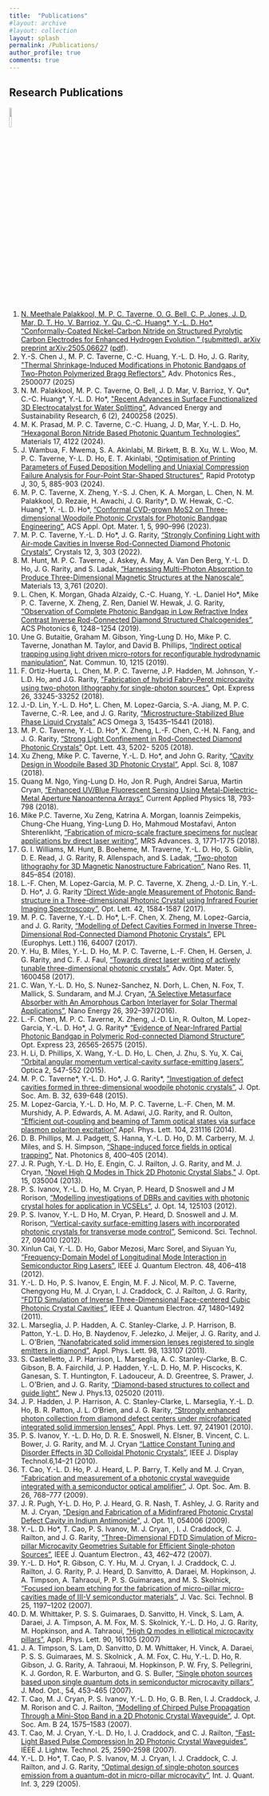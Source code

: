 ```yaml
---
title:  "Publications"
#layout: archive
#layout: collection
layout: splash
permalink: /Publications/
author_profile: true
comments: true
---
```


## Research Publications
<a href="https://scholar.google.co.uk/citations?user=LNZN_NIAAAAJ"><img src="{{ site.url }}{{ site.baseurl }}/assets/profiles/google-scholar.png" style="width: 10%; border: none; text-decoration: none"/>
1. N. Meethale Palakkool, M. P. C. Taverne, O. G. Bell, C. P. Jones, J. D. Mar, D. T. Ho, V. Barrioz, Y. Qu, C.-C. Huang*, Y.-L. D. Ho*, “Conformally-Coated Nickel-Carbon Nitride on Structured Pyrolytic Carbon Electrodes for Enhanced Hydrogen Evolution,” (submitted). [arXiv preprint arXiv:2505.06627](https://arxiv.org/abs/2505.06627) ([pdf](https://arxiv.org/pdf/2505.06627)).
2. Y.-S. Chen J., M. P. C. Taverne, C.-C. Huang, Y.-L. D. Ho, J. G. Rarity, ["Thermal Shrinkage-Induced Modifications in Photonic Bandgaps of Two-Photon Polymerized Bragg Reflectors"](https://doi.org/10.1002/adpr.202500077), Adv. Photonics Res., 2500077 (2025)
3. N. M. Palakkool, M. P. C. Taverne, O. Bell, J. D. Mar, V. Barrioz, Y. Qu*, C.-C. Huang*, Y.-L. D. Ho*, ["Recent Advances in Surface Functionalized 3D Electrocatalyst for Water Splitting"](https://doi.org/10.1002/aesr.202400258), Advanced Energy and Sustainability Research, 6 (2), 2400258 (2025).
4. M. K. Prasad, M. P. C. Taverne, C.-C. Huang, J. D, Mar, Y.-L. D. Ho, [“Hexagonal Boron Nitride Based Photonic Quantum Technologies”](https://doi.org/10.3390/ma17164122), Materials 17, 4122 (2024).
5. J. Wambua, F. Mwema, S. A. Akinlabi, M. Birkett, B. B. Xu, W. L. Woo, M. P. C. Taverne, Y-.L. D. Ho, E. T. Akinlabi, [“Optimisation of Printing Parameters of Fused Deposition Modelling and Uniaxial Compression Failure Analysis for Four-Point Star-Shaped Structures”](https://doi.org/10.1108/RPJ-11-2023-0415), Rapid Prototyp J, 30, 5, 885-903 (2024).
6.	M. P. C. Taverne, X. Zheng, Y.-S. J. Chen, K. A. Morgan, L. Chen, N. M. Palakkool, D. Rezaie, H. Awachi, J. G. Rarity*, D. W. Hewak, C.-C. Huang*, Y. -L. D. Ho*, [“Conformal CVD-grown MoS2 on Three-dimensional Woodpile Photonic Crystals for Photonic Bandgap Engineering”](https://doi.org/10.1021/acsaom.3c00055), ACS Appl. Opt. Mater. 1, 5, 990–996 (2023).
7. M. P. C. Taverne, Y.-L. D. Ho*, J. G. Rarity, [“Strongly Confining Light with Air-mode Cavities in Inverse Rod-Connected Diamond Photonic Crystals”](https://doi.org/10.3390/cryst12030303), Crystals 12, 3, 303 (2022).
8. M. Hunt, M. P. C. Taverne, J. Askey, A. May, A. Van Den Berg, Y.-L. D. Ho, J. G. Rarity, and S. Ladak, [“Harnessing Multi-Photon Absorption to Produce Three-Dimensional Magnetic Structures at the Nanoscale”](https://doi.org/10.3390/ma13030761), Materials 13, 3,761 (2020).
9. L. Chen, K. Morgan, Ghada Alzaidy, C.-C. Huang, Y. -L. Daniel Ho*, Mike P. C. Taverne, X. Zheng, Z. Ren, Daniel W. Hewak, J. G. Rarity, [“Observation of Complete Photonic Bandgap in Low Refractive Index Contrast Inverse Rod-Connected Diamond Structured Chalcogenides”](https://doi.org/10.1021/acsphotonics.9b00184), ACS Photonics 6, 1248−1254 (2019). 
10.	Une G. Butaitie, Graham M. Gibson, Ying-Lung D. Ho, Mike P. C. Taverne, Jonathan M. Taylor, and David B. Phillips, [“Indirect optical trapping using light driven micro-rotors for reconfigurable hydrodynamic manipulation”](https://doi.org/10.1038/s41467-019-08968-7), Nat. Commun. 10, 1215 (2019).
11. F. Ortiz-Huerta, L. Chen, M. P. C.  Taverne, J.P. Hadden, M. Johnson, Y.-L.D. Ho, and J.G. Rarity, ["Fabrication of hybrid Fabry-Perot microcavity using two-photon lithography for single-photon sources"](https://doi.org/10.1364/OE.26.033245), Opt. Express 26, 33245-33252 (2018).
12. J.-D. Lin, Y.-L. D. Ho*, L. Chen, M. Lopez-Garcia, S.-A. Jiang, M. P. C. Taverne, C.-R. Lee, and J. G. Rarity, [“Microstructure-Stabilized Blue Phase Liquid Crystals”](https://doi.org/10.1021/acsomega.8b01749) ACS Omega 3, 15435–15441 (2018).
13. M. P. C. Taverne, Y.-L. D. Ho*, X. Zheng, L.-F. Chen, C.-H. N. Fang, and J. G. Rarity, [“Strong Light Confinement in Rod-Connected Diamond Photonic Crystals”](https://doi.org/10.1364/OL.43.005202) Opt. Lett. 43, 5202- 5205 (2018).
14. Xu Zheng, Mike P. C. Taverne, Y.-L. D. Ho*, and John G. Rarity, [“Cavity Design in Woodpile Based 3D Photonic Crystal”](https://doi.org/10.3390/app8071087), Appl. Sci. 8, 1087 (2018).
15.	Quang M. Ngo, Ying-Lung D. Ho, Jon R. Pugh, Andrei Sarua, Martin Cryan, [“Enhanced UV/Blue Fluorescent Sensing Using Metal-Dielectric-Metal Aperture Nanoantenna Arrays”](https://doi.org/10.1016/j.cap.2018.04.007), Current Applied Physics 18, 793-798 (2018). 
16.	Mike P.C. Taverne, Xu Zeng, Katrina A. Morgan, Ioannis Zeimpekis, Chung-Che Huang, Ying-Lung D. Ho, Mahmoud Mostafavi, Anton Shterenlikht, [“Fabrication of micro-scale fracture specimens for nuclear applications by direct laser writing”](https://doi.org/10.1557/adv.2018.236), MRS Advances. 3, 1771-1775 (2018). 
17.	G. I. Williams, M. Hunt, B. Boeheme, M. Traverne, Y.-L. D. Ho, S. Giblin, D. E. Read, J. G. Rarity, R. Allenspach, and S. Ladak, [“Two-photon lithography for 3D Magnetic Nanostructure Fabrication”](https://doi.org/10.1007/s12274-017-1694-0), Nano Res. 11, 845–854 (2018). 
18. L.-F. Chen, M. Lopez-Garcia, M. P. C. Taverne, X. Zheng, J.-D. Lin, Y.-L. D. Ho*, J. G. Rarity [“Direct Wide-angle Measurement of Photonic Band-structure in a Three-dimensional Photonic Crystal using Infrared Fourier Imaging Spectroscopy”](https://doi.org/10.1364/OL.42.001584), Opt. Lett.  42, 1584-1587 (2017).
19. M. P. C. Taverne, Y.-L. D. Ho*, L.-F. Chen, X. Zheng, M. Lopez-Garcia, and J. G. Rarity, [“Modelling of Defect Cavities Formed in Inverse Three-Dimensional Rod-Connected Diamond Photonic Crystals”](https://doi.org/10.1209/0295-5075/116/64007), EPL (Europhys. Lett.) 116, 64007 (2017).
20. Y. Hu, B. Miles, Y.-L. D. Ho, M. P. C. Taverne, L.-F. Chen, H. Gersen, J. G. Rarity, and C. F. J. Faul, [“Towards direct laser writing of actively tunable three-dimensional photonic crystals”](https://doi.org/10.1002/adom.201600458), Adv. Opt. Mater. 5, 1600458 (2017).
21.	C. Wan, Y.-L. D. Ho, S. Nunez-Sanchez, N. Dorh, L. Chen, N. Fox, T. Mallick, S. Sundaram, and M.J. Cryan, [“A Selective Metasurface Absorber with An Amorphous Carbon Interlayer for Solar Thermal Applications”](https://doi.org/10.1016/j.nanoen.2016.05.013), Nano Energy 26, 392–397(2016). 
22.	L.-F. Chen, M. P. C. Taverne, X. Zheng, J.-D. Lin, R. Oulton, M. Lopez-Garcia, Y.-L. D. Ho*, J. G. Rarity* [“Evidence of Near-Infrared Partial Photonic Bandgap in Polymeric Rod-connected Diamond Structure”](https://doi.org/10.1364/OE.23.026565), Opt. Express 23, 26565-26575 (2015).
23.	H. Li, D. Phillips, X. Wang, Y.-L. D. Ho, L. Chen, J. Zhu, S. Yu, X. Cai, [“Orbital angular momentum vertical-cavity surface-emitting lasers”](https://doi.org/10.1364/OPTICA.2.000547), Optica 2, 547-552 (2015). 
24.	M. P. C. Taverne*, Y.-L. D. Ho*, J. G. Rarity*, [“Investigation of defect cavities formed in three-dimensional woodpile photonic crystals”](https://doi.org/10.1364/JOSAB.32.000639), J. Opt. Soc. Am. B. 32, 639-648 (2015).
25.	M. Lopez-Garcia, Y.-L. D. Ho, M. P. C. Taverne, L.-F. Chen, M. M. Murshidy, A. P. Edwards, A. M. Adawi, J.G. Rarity, and R. Oulton, [“Efficient out-coupling and beaming of Tamm optical states via surface plasmon polariton excitation”](https://doi.org/10.1063/1.4882180) Appl. Phys. Lett. 104, 231116 (2014).
26.	D. B. Phillips, M. J. Padgett, S. Hanna, Y.-L. D. Ho, D. M. Carberry, M. J. Miles, and S. H. Simpson, [“Shape-induced force fields in optical trapping”](https://doi.org/10.1038/nphoton.2014.74), Nat. Photonics 8, 400–405 (2014).  
27.	J. R. Pugh, Y.-L. D. Ho, E. Engin, C. J. Railton, J. G. Rarity, and M. J. Cryan, ["Novel High Q Modes in Thick 2D Photonic Crystal Slabs,"](https://doi.org/10.1088/2040-8978/15/3/035004) J. Opt. 15, 035004 (2013). 
28.	P. S. Ivanov, Y.-L. D. Ho, M. Cryan, P. Heard, D Snoswell and J M Rorison, [“Modelling investigations of DBRs and cavities with photonic crystal holes for application in VCSELs”](http://dx.doi.org/10.1088/2040-8978/14/12/125103), J. Opt. 14, 125103 (2012). 
29.	P. S. Ivanov, Y.-L. D Ho, M. Cryan, P. Heard, D. Snoswell and J. M. Rorison, [“Vertical-cavity surface-emitting lasers with incorporated photonic crystals for transverse mode control”](http://dx.doi.org/10.1088/0268-1242/27/9/094010), Semicond. Sci. Technol. 27, 094010 (2012). 
30.	Xinlun Cai, Y.-L. D. Ho, Gabor Mezosi, Marc Sorel, and Siyuan Yu, [“Frequency-Domain Model of Longitudinal Mode Interaction in Semiconductor Ring Lasers”](https://doi.org/10.1109/JQE.2012.2182759), IEEE J. Quantum Electron. 48, 406–418 (2012). 
31.	Y.-L. D. Ho, P. S. Ivanov, E. Engin, M. F. J. Nicol, M.  P. C. Taverne,  Chengyong Hu,  M. J. Cryan, I. J. Craddock, C. J. Railton, J. G. Rarity, [“FDTD Simulation of Inverse Three-Dimensional Face-centered Cubic Photonic Crystal Cavities”](https://doi.org/10.1109/JQE.2011.2170404), IEEE J. Quantum Electron. 47, 1480–1492 (2011). 
32.	L. Marseglia, J. P. Hadden, A. C. Stanley-Clarke, J. P. Harrison, B. Patton, Y.-L. D. Ho, B. Naydenov, F. Jelezko, J. Meijer, J. G. Rarity, and J. L. O'Brien, [“Nanofabricated solid immersion lenses registered to single emitters in diamond”](https://doi.org/10.1063/1.3573870), Appl. Phys. Lett. 98, 133107 (2011).
33.	S. Castelletto, J. P. Harrison, L. Marseglia, A. C. Stanley-Clarke, B. C. Gibson, B. A. Fairchild, J. P. Hadden, Y.-L. D. Ho, M. P. Hiscocks, K. Ganesan, S. T. Huntington, F. Ladouceur, A. D. Greentree, S. Prawer, J. L. O'Brien, and J. G. Rarity, [“Diamond-based structures to collect and guide light”](https://doi.org/10.1088/1367-2630/13/2/025020), New J. Phys.13, 025020 (2011).
34.	J. P. Hadden, J. P. Harrison, A. C. Stanley-Clarke, L. Marseglia, Y.-L. D. Ho, B. R. Patton, J. L. O’Brien, and J. G. Rarity, [“Strongly enhanced photon collection from diamond defect centers under microfabricated integrated solid immersion lenses”](https://doi.org/10.1063/1.3519847), Appl. Phys. Lett. 97, 241901 (2010).
35.	P. S. Ivanov, Y. -L. D. Ho, D. R. E. Snoswell, N. Elsner, B. Vincent, C. L. Bower, J. G. Rarity, and M. J. Cryan [“Lattice Constant Tuning and Disorder Effects in 3D Colloidal Photonic Crystals”](https://doi.org/10.1109/JDT.2009.2030347), IEEE J. Display Technol.6,14–21 (2010). 
36.	T. Cao, Y.-L. D. Ho, P. J. Heard, L. P. Barry, T. Kelly and  M. J. Cryan, [“Fabrication and measurement of a photonic crystal waveguide integrated with a semiconductor optical amplifier”](https://doi.org/10.1364/JOSAB.26.000768), J. Opt. Soc. Am. B. 26, 768–777 (2009). 
37.	J. R. Pugh, Y-L. D. Ho, P. J. Heard, G. R. Nash, T. Ashley, J. G. Rarity and M. J. Cryan, ["Design and Fabrication of a Midinfrared Photonic Crystal Defect Cavity in Indium Antimonide"](https://doi.org/10.1088/1464-4258/11/5/054006), J. Opt. 11, 054006 (2009). 
38.	Y.-L. D. Ho*, T. Cao, P. S. Ivanov, M. J. Cryan, , I. J. Craddock, C. J. Railton, and J. G. Rarity, [“Three-Dimensional FDTD Simulation of Micro-pillar Microcavity Geometries Suitable for Efficient Single-photon Sources”](https://doi.org/10.1109/JQE.2007.897905), IEEE J. Quantum Electron., 43, 462–472 (2007). 
39.	Y.-L. D. Ho*, R. Gibson, C. Y. Hu, M. J. Cryan, I. J. Craddock, C. J. Railton, J. G. Rarity, P. J. Heard, D. Sanvitto, A. Daraei, M. Hopkinson, J. A. Timpson, A. Tahraoui, P. P. S. Guimaraes, and M. S. Skolnick, [“Focused ion beam etching for the fabrication of micro-pillar micro-cavities made of III-V semiconductor materials”](https://doi.org/10.1116/1.2749528), J. Vac. Sci. Technol. B 25, 1197–1202 (2007).
40.	D. M. Whittaker, P. S. S. Guimaraes, D. Sanvitto, H. Vinck, S. Lam, A. Daraei, J. A. Timpson, A. M. Fox, M. S. Skolnick, Y.-L. D. Ho, J. G. Rarity, M. Hopkinson, and A. Tahraoui, [“High Q modes in elliptical microcavity pillars”](https://doi.org/10.1063/1.2722683), Appl. Phys. Lett. 90, 161105 (2007)
41.	J. A. Timpson, S. Lam, D. Sanvitto, D. M. Whittaker, H. Vinck, A. Daraei, P. S. S. Guimaraes, M. S. Skolnick , A. M. Fox, C. Hu, Y.-L. D. Ho, R. Gibson, J. G. Rarity, A. Tahraoui, M. Hopkinson, P. W. Fry, S. Pellegrini, K. J. Gordon, R. E. Warburton, and G. S. Buller, [“Single photon sources based upon single quantum dots in semiconductor microcavity pillars”](https://doi.org/10.1080/09500340600785055), J. Mod. Opt., 54, 453–465 (2007). 
42.	T. Cao, M. J. Cryan, P. S. Ivanov, Y.-L. D. Ho, G. B. Ren, I. J. Craddock, J. M. Rorison and C. J. Railton, [“Modelling of Chirped Pulse Propagation Through a Mini-Stop Band in a 2D Photonic Crystal Waveguide”](https://doi.org/10.1364/JOSAB.24.001575), J. Opt. Soc. Am. B 24, 1575–1583 (2007). 
43.	T. Cao, M. J. Cryan, Y.-L. D. Ho, I. J. Craddock, and C. J. Railton, [“Fast-Light Based Pulse Compression In 2D Photonic Crystal Waveguides”](https://doi.org/10.1109/JLT.2007.903825), IEEE J. Lightw. Technol. 25, 2590-2598 (2007). 
44.	Y.-L. D. Ho*, T. Cao, P. S. Ivanov, M. J. Cryan, I. J. Craddock, C. J. Railton, and J. G. Rarity, [“Optimal design of single-photon sources emission from a quantum-dot in micro-pillar microcavity”](https://doi.org/10.1142/S0219749905001419), Int. J. Quant. Inf. 3, 229 (2005).
